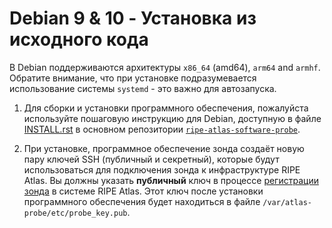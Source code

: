 # Debian 9 & 10 - Установка из исходного кода

В Debian поддерживаются архитектуры `x86_64` (amd64), `arm64` and `armhf`. Обратите внимание, что при установке подразумевается использование системы `systemd` - это важно для автозапуска.

1. Для сборки и установки программного обеспечения, пожалуйста используйте 
   пошаговую инструкцию для Debian, доступную в файле
   [INSTALL.rst](https://github.com/RIPE-NCC/ripe-atlas-software-probe/blob/master/INSTALL.rst) в
   основном репозитории [`ripe-atlas-software-probe`](https://github.com/RIPE-NCC/ripe-atlas-software-probe/).

2. При установке, программное обеспечение зонда создаёт новую пару ключей SSH
   (публичный и секретный), которые будут использоваться для подключения зонда
   к инфраструктуре RIPE Atlas.
   Вы должны указать **публичный** ключ в процессе 
   [регистрации зонда](https://atlas.ripe.net/apply/swprobe/)
   в системе RIPE Atlas. 
   Этот ключ после установки программного 
   обеспечения будет находиться в файле `/var/atlas-probe/etc/probe_key.pub`.
